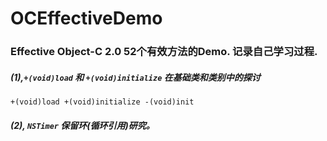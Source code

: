 # OCEffectiveDemo

### Effective Object-C 2.0 52个有效方法的Demo. 记录自己学习过程.
##### (1),`+(void)load` 和 `+(void)initialize` 在基础类和类别中的探讨 <br>
`+(void)load +(void)initialize -(void)init`

##### (2), `NSTimer` 保留环(循环引用)研究。
